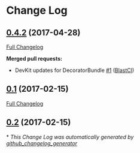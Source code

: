 # Change Log

## [0.4.2](https://github.com/libre-informatique/DecoratorBundle/tree/0.4.2) (2017-04-28)
[Full Changelog](https://github.com/libre-informatique/DecoratorBundle/compare/0.1...0.4.2)

**Merged pull requests:**

- DevKit updates for DecoratorBundle [\#1](https://github.com/libre-informatique/DecoratorBundle/pull/1) ([BlastCI](https://github.com/BlastCI))

## [0.1](https://github.com/libre-informatique/DecoratorBundle/tree/0.1) (2017-02-15)
[Full Changelog](https://github.com/libre-informatique/DecoratorBundle/compare/0.2...0.1)

## [0.2](https://github.com/libre-informatique/DecoratorBundle/tree/0.2) (2017-02-15)


\* *This Change Log was automatically generated by [github_changelog_generator](https://github.com/skywinder/Github-Changelog-Generator)*